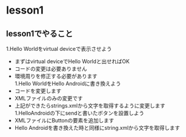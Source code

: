 # lesson1

## lesson1でやること
1.Hello Worldをvirtual deviceで表示させよう
   - まずはvirtual deviceでHello Worldと出せればOK
   - コードの変更は必要ありません
   - 環境周りを修正する必要があります  
1.Hello WorldをHello Androidに書き換えよう
   - コードを変更します
   - XMLファイルのみの変更です
   - 上記ができたらstrings.xmlから文字を取得するように変更します  
1.HelloAndroidの下にsendと書いたボタンを設置しよう
   - XMLファイルにButtonの要素を追加します
   - Hello Androidを書き換えた時と同様にstring.xmlから文字を取得します
